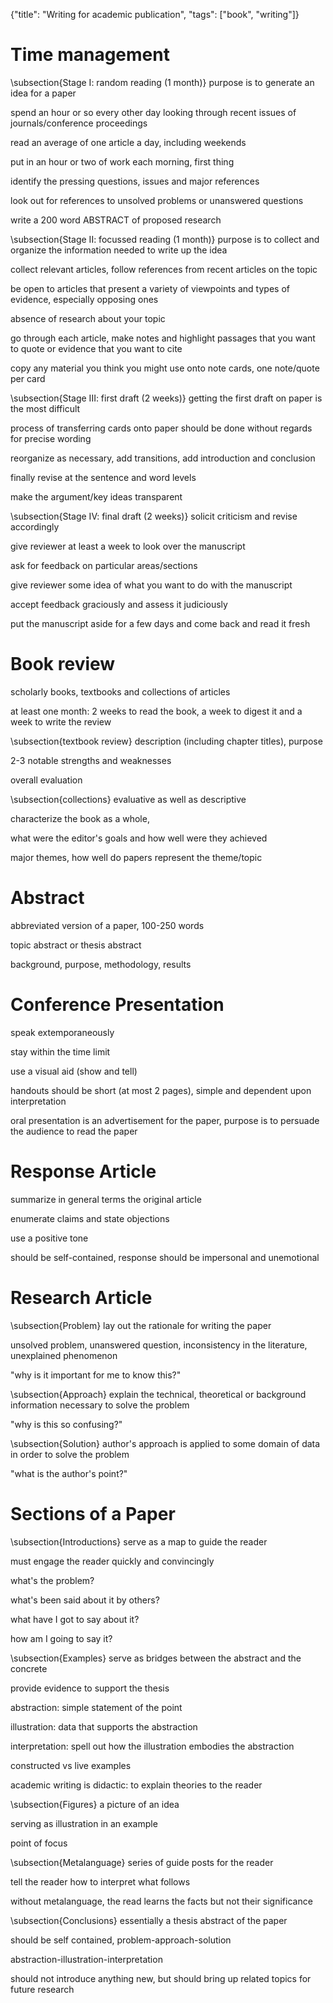 {"title": "Writing for academic publication", "tags": ["book", "writing"]}

# Time management
\subsection{Stage I: random reading (1 month)}
purpose is to generate an idea for a paper

spend an hour or so every other day looking through recent issues of journals/conference proceedings

read an average of one article a day, including weekends

put in an hour or two of work each morning, first thing

identify the pressing questions, issues and major references

look out for references to unsolved problems or unanswered questions

write a 200 word ABSTRACT of proposed research

\subsection{Stage II: focussed reading (1 month)}
purpose is to collect and organize the information needed to write up the idea

collect relevant articles, follow references from recent articles on the topic

be open to articles that present a variety of viewpoints and types of evidence, especially opposing ones

absence of research about your topic

go through each article, make notes and highlight passages that you want to quote or evidence that you want to cite

copy any material you think you might use onto note cards, one note/quote per card

\subsection{Stage III: first draft (2 weeks)}
getting the first draft on paper is the most difficult

process of transferring cards onto paper should be done without regards for precise wording

reorganize as necessary, add transitions, add introduction and conclusion

finally revise at the sentence and word levels

make the argument/key ideas transparent

\subsection{Stage IV: final draft (2 weeks)}
solicit criticism and revise accordingly

give reviewer at least a week to look over the manuscript

ask for feedback on particular areas/sections

give reviewer some idea of what you want to do with the manuscript

accept feedback graciously and assess it judiciously

put the manuscript aside for a few days and come back and read it fresh

# Book review
scholarly books, textbooks and collections of articles

at least one month: 2 weeks to read the book, a week to digest it and a week to write the review

\subsection{textbook review}
description (including chapter titles), purpose

2-3 notable strengths and weaknesses

overall evaluation

\subsection{collections}
evaluative as well as descriptive

characterize the book as a whole,

what were the editor's goals and how well were they achieved

major themes, how well do papers represent the theme/topic

# Abstract
abbreviated version of a paper, 100-250 words

topic abstract or thesis abstract

background, purpose, methodology, results

# Conference Presentation
speak extemporaneously

stay within the time limit

use a visual aid (show and tell)

handouts should be short (at most 2 pages), simple and dependent upon interpretation

oral presentation is an advertisement for the paper, purpose is to persuade the audience to read the paper

# Response Article
summarize in general terms the original article

enumerate claims and state objections

use a positive tone

should be self-contained, response should be impersonal and unemotional

# Research Article
\subsection{Problem}
lay out the rationale for writing the paper

unsolved problem, unanswered question, inconsistency in the literature, unexplained phenomenon

"why is it important for me to know this?"

\subsection{Approach}
explain the technical, theoretical or background information necessary to solve the problem

"why is this so confusing?"

\subsection{Solution}
author's approach is applied to some domain of data in order to solve the problem

"what is the author's point?"

# Sections of a Paper
\subsection{Introductions}
serve as a map to guide the reader

must engage the reader quickly and convincingly

what's the problem?

what's been said about it by others?

what have I got to say about it?

how am I going to say it?

\subsection{Examples}
serve as bridges between the abstract and the concrete

provide evidence to support the thesis

abstraction: simple statement of the point

illustration: data that supports the abstraction

interpretation: spell out how the illustration embodies the abstraction

constructed vs live examples

academic writing is didactic: to explain theories to the reader

\subsection{Figures}
a picture of an idea

serving as illustration in an example

point of focus

\subsection{Metalanguage}
series of guide posts for the reader

tell the reader how to interpret what follows

without metalanguage, the read learns the facts but not their significance

\subsection{Conclusions}
essentially a thesis abstract of the paper

should be self contained, problem-approach-solution

abstraction-illustration-interpretation

should not introduce anything new, but should bring up related topics for future research
